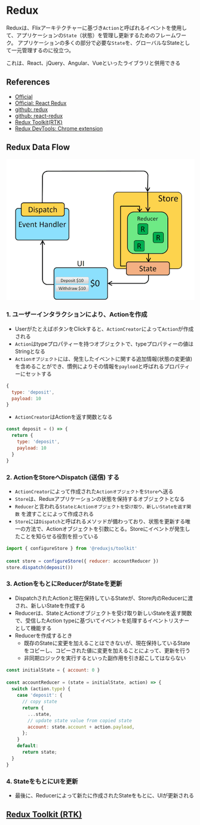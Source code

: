 # Redux
Reduxは、Flixアーキテクチャーに基づき`Action`と呼ばれるイベントを使用して、アプリケーションの`State`（状態）を管理し更新するためのフレームワーク。 アプリケーションの多くの部分で必要な`State`を、グローバルなStateとして一元管理するのに役立つ。

これは、React、jQuery、Angular、Vueといったライブラリと併用できる

## References
- [Official](https://redux.js.org/)
- [Official: React Redux](https://react-redux.js.org/)
- [github: redux](https://github.com/reduxjs/redux)
- [github: react-redux](https://github.com/reduxjs/react-redux)
- [Redux Toolkit(RTK)](https://redux-toolkit.js.org/)
- [Redux DevTools: Chrome extension](https://chrome.google.com/webstore/detail/redux-devtools/lmhkpmbekcpmknklioeibfkpmmfibljd)

## Redux Data Flow
![redux data flow](../../../../images/redux-basics-animation-1.gif 'redux data flow')

### 1. ユーザーインタラクションにより、Actionを作成
- UserがたとえばボタンをClickすると、`ActionCreator`によって`Action`が作成される
- `Action`はtypeプロパティーを持つオブジェクトで、typeプロパティーの値はStringとなる
- `Actionオブジェクト`には、発生したイベントに関する追加情報(状態の変更値)を含めることができ、慣例によりその情報を`payload`と呼ばれるプロパティーにセットする
```js
{
  type: 'deposit',
  payload: 10
}
```

- `ActionCreator`はActionを返す関数となる
```js
const deposit = () => {
  return {
    type: 'deposit',
    payload: 10
  }
}
```

### 2. ActionをStoreへDispatch (送信) する
- `ActionCreator`によって作成された`Actionオブジェクト`を`Store`へ送る
- `Store`は、Reduxアプリケーションの状態を保持するオブジェクトとなる
- `Reducer`と言われる`StateとActionオブジェクトを受け取り、新しいStateを返す関数` を渡すことによって作成される
- `Store`には`Dispatch`と呼ばれるメソッドが備わっており、状態を更新する唯一の方法で、Actionオブジェクトを引数にとる。Storeにイベントが発生したことを知らせる役割を担っている
```js
import { configureStore } from '@reduxjs/toolkit'
 
const store = configureStore({ reducer: accountReducer })
store.dispatch(deposit())
```

### 3. ActionをもとにReducerがStateを更新
- DispatchされたActionと現在保持しているStateが、Store内のReducerに渡され、新しいStateを作成する
- Reducerは、StateとActionオブジェクトを受け取り新しいStateを返す関数で、受信したAction typeに基づいてイベントを処理するイベントリスナーとして機能する
- Reducerを作成するとき
  - 既存のStateに変更を加えることはできないが、現在保持しているStateをコピーし、コピーされた値に変更を加えることによって、更新を行う
  - 非同期ロジックを実行するといった副作用を引き起こしてはならない
```js
const initialState = { account: 0 }
 
const accountReducer = (state = initialState, action) => {
  switch (action.type) {
    case 'deposit': {
      // copy state
      return {
        ...state,
        // update state value from copied state
        account: state.account + action.payload,
      };
    }
    default:
      return state;
  }
}
```

### 4. StateをもとにUIを更新
- 最後に、Reducerによって新たに作成されたStateをもとに、UIが更新される


## [Redux Toolkit (RTK)](https://redux-toolkit.js.org/)